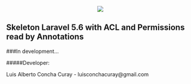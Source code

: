 <p align="center"><img src="https://laravel.com/assets/img/components/logo-laravel.svg"></p>


## Skeleton Laravel 5.6 with ACL and Permissions read by Annotations

###In development...






#####Developer:

<p>Luis Alberto Concha Curay - luisconchacuray@gmail.com</p>